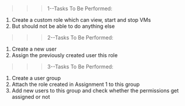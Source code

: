 >>> 1--Tasks To Be Performed:
1. Create a custom role which can view, start and stop VMs
2. But should not be able to do anything else
>>> 2--Tasks To Be Performed:
1. Create a new user
2. Assign the previously created user this role
>>> 3--Tasks To Be Performed:
1. Create a user group
2. Attach the role created in Assignment 1 to this group
3. Add new users to this group and check whether the permissions get
assigned or not
